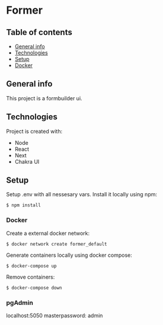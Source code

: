 # Former

## Table of contents
* [General info](#general-info)
* [Technologies](#technologies)
* [Setup](#setup)
* [Docker](#docker)

## General info
This project is a formbuilder ui.
	
## Technologies
Project is created with:
* Node
* React
* Next
* Chakra UI
	
## Setup
Setup .env with all nessesary vars.
Install it locally using npm:

```
$ npm install
```

### Docker
Create a external docker network:

```
$ docker network create former_default
```

Generate containers locally using docker compose:

```
$ docker-compose up
```

Remove containers:

```
$ docker-compose down
```

### pgAdmin
localhost:5050
masterpassword: admin
